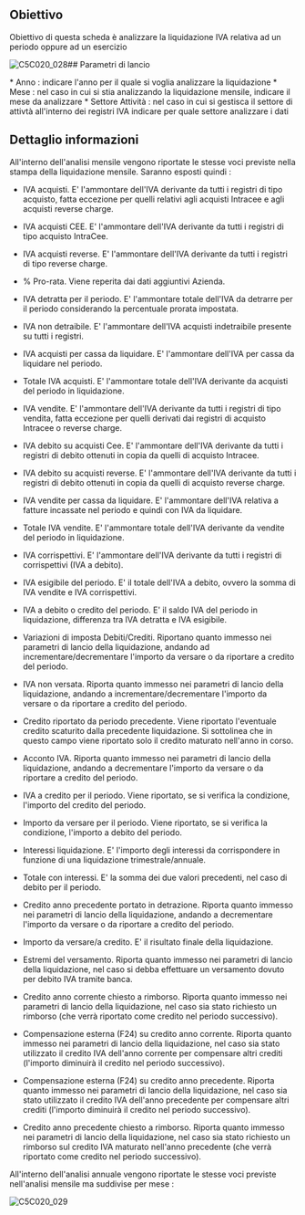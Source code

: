 ## Obiettivo
Obiettivo di questa scheda è analizzare la liquidazione IVA relativa ad un periodo oppure ad un esercizio

![C5C020_028](http://localhost:3000/immagini/MBDOC_SCH-C5C020_LIQ/C5C020_028.png)## Parametri di lancio

 \* Anno :  indicare l'anno per il quale si voglia analizzare la liquidazione
 \* Mese :  nel caso in cui si stia analizzando la liquidazione mensile, indicare il mese da analizzare
 \* Settore Attività :  nel caso in cui si gestisca il settore di attivtà all'interno dei registri IVA indicare per quale settore analizzare i dati

## Dettaglio informazioni

All'interno dell'analisi mensile vengono riportate le stesse voci previste nella stampa della liquidazione mensile.
Saranno esposti quindi : 

- IVA acquisti. E' l'ammontare dell'IVA derivante da tutti i registri di tipo acquisto, fatta eccezione per quelli relativi agli acquisti Intracee e agli acquisti reverse charge.
- IVA acquisti CEE. E' l'ammontare dell'IVA derivante da tutti i registri di tipo acquisto IntraCee.
- IVA acquisti reverse. E' l'ammontare dell'IVA derivante da tutti i registri di tipo reverse charge.
- % Pro-rata. Viene reperita dai dati aggiuntivi Azienda.
- IVA detratta per il periodo. E' l'ammontare totale dell'IVA da detrarre per il periodo considerando la percentuale prorata impostata.
- IVA non detraibile. E' l'ammontare dell'IVA acquisti indetraibile presente su tutti i registri.
- IVA acquisti per cassa da liquidare. E' l'ammontare dell'IVA per cassa da liquidare nel periodo.
- Totale IVA acquisti. E' l'ammontare totale dell'IVA derivante da acquisti del periodo in liquidazione.

- IVA vendite. E' l'ammontare dell'IVA derivante da tutti i registri di tipo vendita, fatta eccezione per quelli derivati dai registri di acquisto Intracee o reverse charge.
- IVA debito su acquisti Cee. E' l'ammontare dell'IVA derivante da tutti i registri di debito ottenuti in copia da quelli di acquisto Intracee.
- IVA debito su acquisti reverse. E' l'ammontare dell'IVA derivante da tutti i registri di debito ottenuti in copia da quelli di acquisto reverse charge.
- IVA vendite per cassa da liquidare. E' l'ammontare dell'IVA relativa a fatture incassate nel periodo e quindi con IVA da liquidare.
- Totale IVA vendite. E' l'ammontare totale dell'IVA derivante da vendite del periodo in liquidazione.

- IVA corrispettivi. E' l'ammontare dell'IVA derivante da tutti i registri di corrispettivi (IVA a debito).
- IVA esigibile del periodo. E' il totale dell'IVA a debito, ovvero la somma di IVA vendite e IVA corrispettivi.

- IVA a debito o credito del periodo. E' il saldo IVA del periodo in liquidazione, differenza tra IVA detratta e IVA esigibile.

- Variazioni di imposta Debiti/Crediti. Riportano quanto immesso nei parametri di lancio della liquidazione, andando ad incrementare/decrementare l'importo da versare o da riportare a credito del periodo.
- IVA non versata. Riporta quanto immesso nei parametri di lancio della liquidazione, andando a incrementare/decrementare l'importo da versare o da riportare a credito del periodo.
- Credito riportato da periodo precedente. Viene riportato l'eventuale credito scaturito dalla precedente liquidazione. Si sottolinea che in questo campo viene riportato solo il credito maturato nell'anno in corso.
- Acconto IVA. Riporta quanto immesso nei parametri di lancio della liquidazione, andando a decrementare l'importo da versare o da riportare a credito del periodo.
- IVA a credito per il periodo. Viene riportato, se si verifica la condizione, l'importo del credito del periodo.
- Importo da versare per il periodo. Viene riportato, se si verifica la condizione, l'importo a debito del periodo.

- Interessi liquidazione. E' l'importo degli interessi da corrispondere in funzione di una liquidazione trimestrale/annuale.
- Totale con interessi. E' la somma dei due valori precedenti, nel caso di debito per il periodo.

- Credito anno precedente portato in detrazione. Riporta quanto immesso nei parametri di lancio della liquidazione, andando a decrementare l'importo da versare o da riportare a credito del periodo.

- Importo da versare/a credito. E' il risultato finale della liquidazione.

- Estremi del versamento. Riporta quanto immesso nei parametri di lancio della liquidazione, nel caso si debba effettuare un versamento dovuto per debito IVA tramite banca.
- Credito anno corrente chiesto a rimborso. Riporta quanto immesso nei parametri di lancio della liquidazione, nel caso sia stato richiesto un rimborso (che verrà riportato come credito nel periodo successivo).
- Compensazione esterna (F24) su credito anno corrente. Riporta quanto immesso nei parametri di lancio della liquidazione, nel caso sia stato utilizzato il credito IVA dell'anno corrente per compensare altri crediti (l'importo diminuirà il credito nel periodo successivo).
- Compensazione esterna (F24) su credito anno precedente. Riporta quanto immesso nei parametri di lancio della liquidazione, nel caso sia stato utilizzato il credito IVA dell'anno precedente per compensare altri crediti (l'importo diminuirà il credito nel periodo successivo).
- Credito anno precedente chiesto a rimborso. Riporta quanto immesso nei parametri di lancio della liquidazione, nel caso sia stato richiesto un rimborso sul credito IVA maturato nell'anno precedente (che verrà riportato come credito nel periodo successivo).


All'interno dell'analisi annuale vengono riportate le stesse voci previste nell'analisi mensile ma suddivise per mese : 

![C5C020_029](http://localhost:3000/immagini/MBDOC_SCH-C5C020_LIQ/C5C020_029.png)